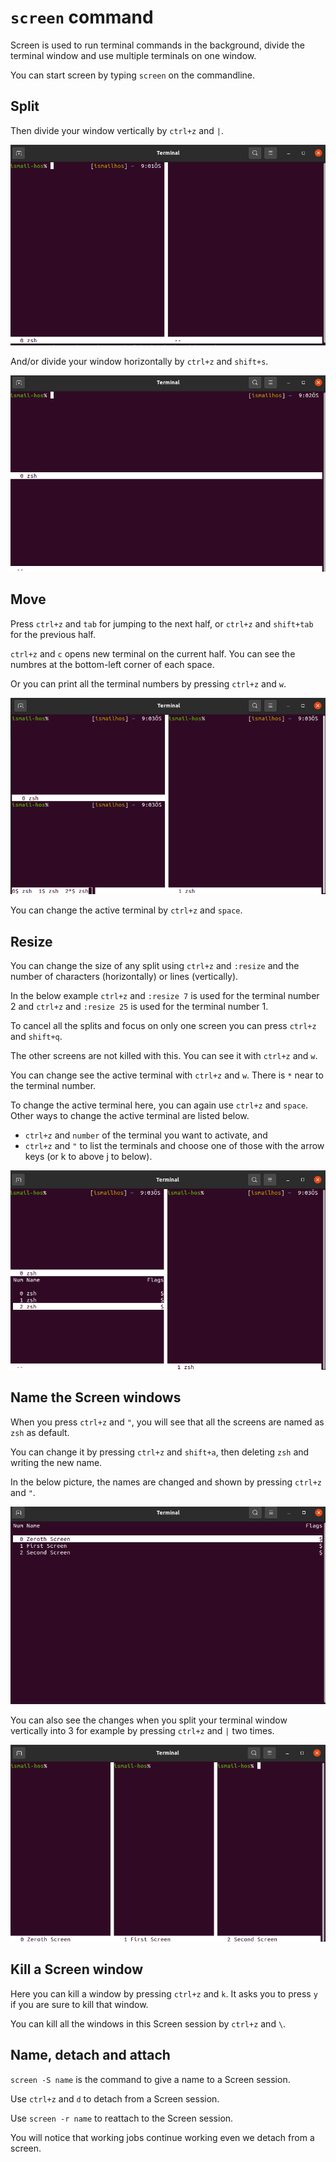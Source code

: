 # `screen` command

Screen is used to run terminal commands in the background, divide the terminal window and use multiple terminals on one window. 

You can start screen by typing `screen` on the commandline.

## Split
Then divide your window vertically by `ctrl+z` and `|`.

![](../figures/screen_vertical_split.png)

And/or divide your window horizontally by `ctrl+z` and `shift+s`.

![](../figures/screen_horizontal_split.png)

## Move
Press `ctrl+z` and `tab` for jumping to the next half, or `ctrl+z` and `shift+tab` for the previous half.

`ctrl+z` and `c` opens new terminal on the current half. You can see the numbres at the bottom-left corner of each space.

Or you can print all the terminal numbers by pressing `ctrl+z` and `w`.

![](../figures/screen_terminal_numbers.png)

You can change the active terminal by `ctrl+z` and `space`.

## Resize

You can change the size of any split using `ctrl+z` and `:resize` and the number of characters (horizontally) or lines (vertically).

In the below example `ctrl+z` and `:resize 7` is used for the terminal number 2 and `ctrl+z` and `:resize 25` is used for the terminal number 1.

To cancel all the splits and focus on only one screen you can press `ctrl+z` and `shift+q`.

The other screens are not killed with this. You can see it with `ctrl+z` and `w`.

You can change see the active terminal with `ctrl+z` and `w`. There is `*` near to the terminal number.

To change the active terminal here, you can again use `ctrl+z` and `space`. Other ways to change the active terminal are listed below.
* `ctrl+z` and `number` of the terminal you want to activate, and
* `ctrl+z` and `"` to list the terminals and choose one of those with the arrow keys (or k to above j to below).

![](../figures/screen_terminal_numbers_2.png)

## Name the Screen windows
When you press `ctrl+z` and `"`, you will see that all the screens are named as `zsh` as default. 

You can change it by pressing `ctrl+z` and `shift+a`, then deleting `zsh` and writing the new name.

In the below picture, the names are changed and shown by pressing `ctrl+z` and `"`.

![](../figures/screen_name.png)

You can also see the changes when you split your terminal window vertically into 3 for example by pressing `ctrl+z` and `|` two times.

![](../figures/screen_name_2.png)

## Kill a Screen window
Here you can kill a window by pressing `ctrl+z` and `k`. It asks you to press `y` if you are sure to kill that window.

You can kill all the windows in this Screen session by `ctrl+z` and `\`.

## Name, detach and attach
`screen -S name` is the command to give a name to a Screen session.

Use `ctrl+z` and `d` to detach from a Screen session.

Use `screen -r name` to reattach to the Screen session.

You will notice that working jobs continue working even we detach from a screen.



